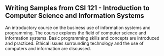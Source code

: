 ## Writing Samples from CSI 121 - Introduction to Computer Science and Information Systems
An introductory course on the business use of information systems and programming. The course explores the field of computer science and information systems. Basic programming skills and concepts are introduced and practiced. Ethical issues surrounding technology and the use of computers and information are discussed. 
